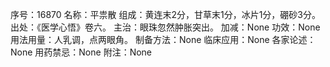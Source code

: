序号：16870
名称：平祟散
组成：黄连末2分，甘草末1分，冰片1分，硼砂3分。
出处：《医学心悟》卷六。
主治：眼珠忽然肿胀突出。
加减：None
功效：None
用法用量：人乳调，点两眼角。
制备方法：None
临床应用：None
各家论述：None
用药禁忌：None
附注：None
